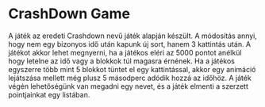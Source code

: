 # CrashDown Game

A játék az eredeti Crashdown nevű játék alapján készült. A módosítás
annyi, hogy nem egy bizonyos idő után kapunk új sort, hanem 3
kattintás után. A játékot akkor lehet megnyerni, ha a játékos eléri az
5000 pontot anélkül hogy letelne az idő vagy a blokkok túl magasra
érnének. Ha a játékos egyszerre több mint 5 blokkot tüntet el egy
kattintással, akkor egy animáció lejátszása mellett még plusz 5 másodperc adódik hozzá az időhöz.
A játék végén lehetőségünk van megadni egy nevet, és a játék elmenti a szerzett pointjainkat egy listában.



